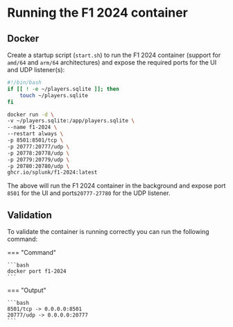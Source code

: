 # Running the F1 2024 container

## Docker

Create a startup script (`start.sh`) to run the F1 2024 container (support for `amd/64` and `arm/64` architectures) and expose the required ports for the UI and UDP listener(s):

```bash
#!/bin/bash
if [[ ! -e ~/players.sqlite ]]; then
    touch ~/players.sqlite
fi

docker run -d \
-v ~/players.sqlite:/app/players.sqlite \
--name f1-2024 \
--restart always \
-p 8501:8501/tcp \
-p 20777:20777/udp \
-p 20778:20778/udp \
-p 20779:20779/udp \
-p 20780:20780/udp \
ghcr.io/splunk/f1-2024:latest
```

The above will run the F1 2024 container in the background and expose port `8501` for the UI and ports`20777-27780` for the UDP listener.

## Validation

To validate the container is running correctly you can run the following command:

=== "Command"

    ```bash
    docker port f1-2024
    ```

=== "Output"

    ```bash
    8501/tcp -> 0.0.0.0:8501
    20777/udp -> 0.0.0.0:20777
    ```
